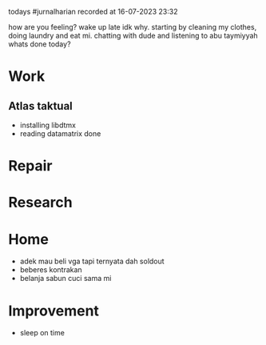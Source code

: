 todays #jurnalharian  recorded at 16-07-2023 23:32

how are you feeling?
wake up late idk why. starting by cleaning my clothes, doing laundry and eat mi. chatting with dude and listening to abu taymiyyah
whats done today?
# Work
## Atlas taktual
- installing libdtmx
- reading datamatrix done
# Repair

# Research

# Home
- adek mau beli vga tapi ternyata dah soldout
- beberes kontrakan
- belanja sabun cuci sama mi
# Improvement
- sleep on time
